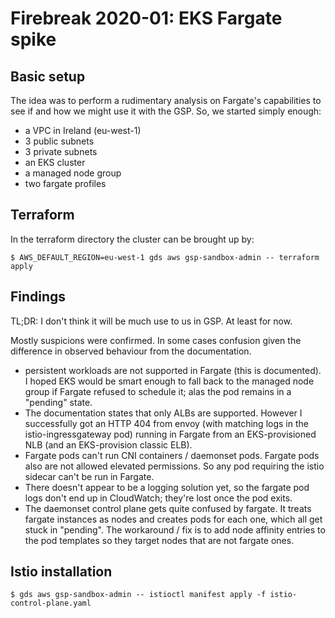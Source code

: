 # Firebreak 2020-01: EKS Fargate spike

## Basic setup

The idea was to perform a rudimentary analysis on Fargate's capabilities to see
if and how we might use it with the GSP. So, we started simply enough:

* a VPC in Ireland (eu-west-1)
* 3 public subnets
* 3 private subnets
* an EKS cluster
* a managed node group
* two fargate profiles

## Terraform

In the terraform directory the cluster can be brought up by:

```
$ AWS_DEFAULT_REGION=eu-west-1 gds aws gsp-sandbox-admin -- terraform apply
```

## Findings

TL;DR: I don't think it will be much use to us in GSP. At least for now.

Mostly suspicions were confirmed. In some cases confusion given the difference
in observed behaviour from the documentation.

* persistent workloads are not supported in Fargate (this is documented). I
  hoped EKS would be smart enough to fall back to the managed node group if
  Fargate refused to schedule it; alas the pod remains in a "pending" state.
* The documentation states that only ALBs are supported. However I successfully
  got an HTTP 404 from envoy (with matching logs in the istio-ingressgateway
  pod) running in Fargate from an EKS-provisioned NLB (and an EKS-provision
  classic ELB).
* Fargate pods can't run CNI containers / daemonset pods. Fargate pods also are
  not allowed elevated permissions. So any pod requiring the istio sidecar can't
  be run in Fargate.
* There doesn't appear to be a logging solution yet, so the fargate pod logs
  don't end up in CloudWatch; they're lost once the pod exits.
* The daemonset control plane gets quite confused by fargate. It treats fargate
  instances as nodes and creates pods for each one, which all get stuck in
  "pending". The workaround / fix is to add node affinity entries to the pod
  templates so they target nodes that are not fargate ones.

## Istio installation

```
$ gds aws gsp-sandbox-admin -- istioctl manifest apply -f istio-control-plane.yaml
```
